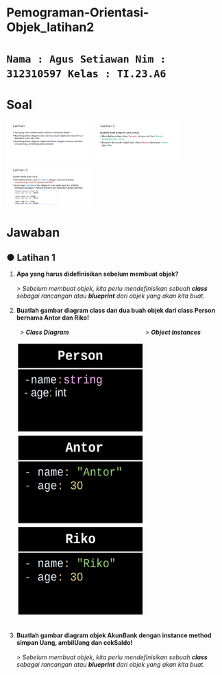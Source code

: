 # Pemograman-Orientasi-Objek_latihan2

# `Nama : Agus Setiawan Nim : 312310597 Kelas : TI.23.A6`  

# Soal

<img src="Dokumentasi/Screenshot%20(12).png" height="100" width="200">  <img src="Dokumentasi/Screenshot%20(13).png" height="100" width="200">  <img src="Dokumentasi/Screenshot%20(14).png" height="100" width="200">  

# Jawaban

## ● Latihan 1

<ol>
<li><strong>Apa yang harus didefinisikan sebelum membuat objek?</strong><br>
  <i><br> > Sebelum membuat objek, kita perlu mendefinisikan sebuah <b>class</b> sebagai rancangan atau <b>blueprint</b> dari objek yang akan kita buat.</i>
</li></br>
<li><strong>Buatlah gambar diagram class dan dua buah objek dari class Person bernama Antor dan Riko!</strong><br>
  <i><br> &nbsp; > <b>Class Diagram</b> &emsp; &emsp; &emsp; &emsp; &emsp; &emsp; &emsp; &nbsp; &nbsp; &nbsp; &nbsp; &emsp; > <b>Object Instances</b></br></i>
  <br><img src="Dokumentasi/UML%20class%20-%20Page%201.png" height="210" width="295">       &emsp;        <img src="Dokumentasi/UML%20class%20-%20Page%201%20(3).png"   height="210"    width="295">  <img src="Dokumentasi/UML%20class%20-%20Page%201%20(2).png" height="210" width="295"></li></br>
</li></br>
<li><strong>Buatlah gambar diagram objek AkunBank dengan instance method simpan Uang, ambilUang dan cekSaldo!</strong><br>
  <i><br> > Sebelum membuat objek, kita perlu mendefinisikan sebuah <b>class</b> sebagai rancangan atau <b>blueprint</b> dari objek yang akan kita buat.</i>
</li></br>
</ol>

